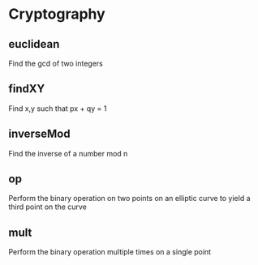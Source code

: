 # Cryptography

## euclidean

Find the gcd of two integers

## findXY

Find x,y such that px + qy = 1

## inverseMod

Find the inverse of a number mod n

## op

Perform the binary operation on two points on an elliptic curve
to yield a third point on the curve

## mult

Perform the binary operation multiple times on a single point
